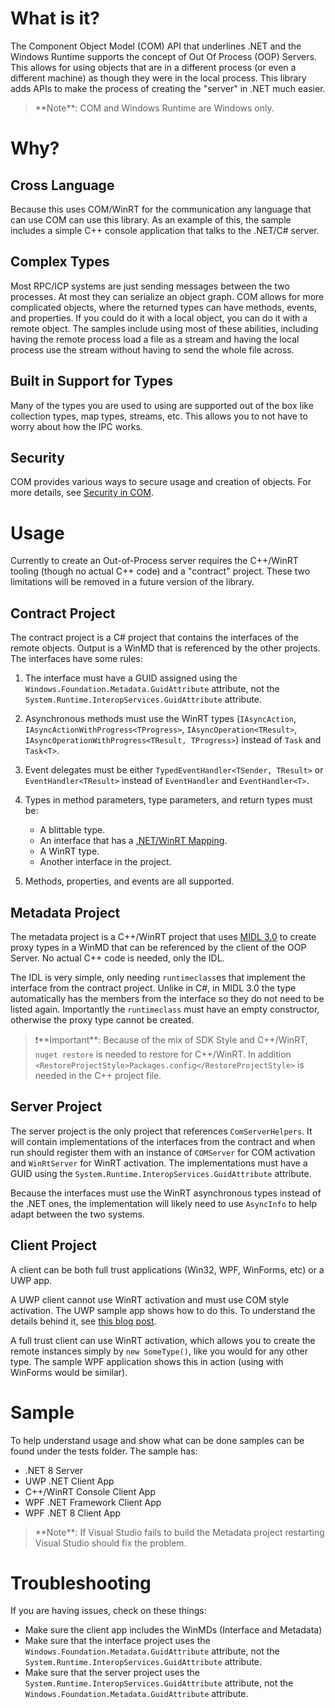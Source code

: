 # What is it?

The Component Object Model (COM) API that underlines .NET and the Windows
Runtime supports the concept of Out Of Process (OOP) Servers. This allows for
using objects that are in a different process (or even a different machine) as
though they were in the local process. This library adds APIs to make the
process of creating the "server" in .NET much easier.

> \*\*Note\*\*: COM and Windows Runtime are Windows only.

# Why?

## Cross Language

Because this uses COM/WinRT for the communication any language that can use COM
can use this library. As an example of this, the sample includes a simple C++
console application that talks to the .NET/C# server.

## Complex Types

Most RPC/ICP systems are just sending messages between the two processes. At
most they can serialize an object graph. COM allows for more complicated
objects, where the returned types can have methods, events, and properties. If
you could do it with a local object, you can do it with a remote object. The
samples include using most of these abilities, including having the remote
process load a file as a stream and having the local process use the stream
without having to send the whole file across.

## Built in Support for Types

Many of the types you are used to using are supported out of the box like
collection types, map types, streams, etc. This allows you to not have to worry
about how the IPC works.

## Security

COM provides various ways to secure usage and creation of objects. For more
details, see [Security in COM](https://learn.microsoft.com/en-us/windows/win32/com/security-in-com).

# Usage

Currently to create an Out-of-Process server requires the C++/WinRT tooling
(though no actual C++ code) and a "contract" project. These two limitations will
be removed in a future version of the library.

## Contract Project

The contract project is a C# project that contains the interfaces of the remote
objects. Output is a WinMD that is referenced by the other projects. The interfaces have some rules:

1. The interface must have a GUID assigned using the
   `Windows.Foundation.Metadata.GuidAttribute` attribute, not the
   `System.Runtime.InteropServices.GuidAttribute` attribute.
2. Asynchronous methods must use the WinRT types (`IAsyncAction`,
   `IAsyncActionWithProgress<TProgress>`, `IAsyncOperation<TResult>`,
   `IAsyncOperationWithProgress<TResult, TProgress>`) instead of `Task` and
   `Task<T>`.
3. Event delegates must be either `TypedEventHandler<TSender, TResult>` or
   `EventHandler<TResult>` instead of `EventHandler` and `EventHandler<T>`.
4. Types in method parameters, type parameters, and return types must be:

   * A blittable type.
   * An interface that has a [.NET/WinRT Mapping](https://learn.microsoft.com/en-us/windows/apps/develop/platform/csharp-winrt/net-mappings-of-winrt-types).
   * A WinRT type.
   * Another interface in the project.

5. Methods, properties, and events are all supported.

## Metadata Project

The metadata project is a C++/WinRT project that uses [MIDL 3.0](https://learn.microsoft.com/en-us/uwp/midl-3/) to create
proxy types in a WinMD that can be referenced by the client of the OOP Server.
No actual C++ code is needed, only the IDL.

The IDL is very simple, only needing `runtimeclass`es that implement the
interface from the contract project. Unlike in C#, in MIDL 3.0 the type
automatically has the members from the interface so they do not need to be
listed again. Importantly the `runtimeclass` must have an empty constructor,
otherwise the proxy type cannot be created.

> :exclamation:\*\*Important\*\*: Because of the mix of SDK Style and C++/WinRT,
> `nuget restore` is needed to restore for C++/WinRT. In addition
> `<RestoreProjectStyle>Packages.config</RestoreProjectStyle>` is needed in the
> C++ project file.

## Server Project

The server project is the only project that references `ComServerHelpers`.
It will contain implementations of the interfaces from the contract and when run
should register them with an instance of `COMServer` for COM activation and
`WinRtServer` for WinRT activation. The implementations must have a GUID using
the `System.Runtime.InteropServices.GuidAttribute` attribute.

Because the interfaces must use the WinRT asynchronous types instead of the .NET
ones, the implementation will likely need to use `AsyncInfo` to help adapt
between the two systems.

## Client Project

A client can be both full trust applications (Win32, WPF, WinForms, etc) or a
UWP app.

A UWP client cannot use WinRT activation and must use COM style activation. The
UWP sample app shows how to do this. To understand the details behind it, see
[this blog post](https://devblogs.microsoft.com/ifdef-windows/the-journey-of-moving-from-cpp-winrt-to-csharp-in-the-microsoft-store/).

A full trust client can use WinRT activation, which allows you to create the
remote instances simply by `new SomeType()`, like you would for any other type.
The sample WPF application shows this in action (using with WinForms would be
similar).

# Sample

To help understand usage and show what can be done samples can be found under
the tests folder. The sample has:

* .NET 8 Server
* UWP .NET Client App
* C++/WinRT Console Client App
* WPF .NET Framework Client App
* WPF .NET 8 Client App

> \*\*Note\*\*: If Visual Studio fails to build the Metadata project restarting
> Visual Studio should fix the problem.

# Troubleshooting

If you are having issues, check on these things:

* Make sure the client app includes the WinMDs (Interface and Metadata)
* Make sure that the interface project uses the
  `Windows.Foundation.Metadata.GuidAttribute` attribute, not the
  `System.Runtime.InteropServices.GuidAttribute` attribute.
* Make sure that the server project uses the
  `System.Runtime.InteropServices.GuidAttribute` attribute, not the
  `Windows.Foundation.Metadata.GuidAttribute` attribute.
